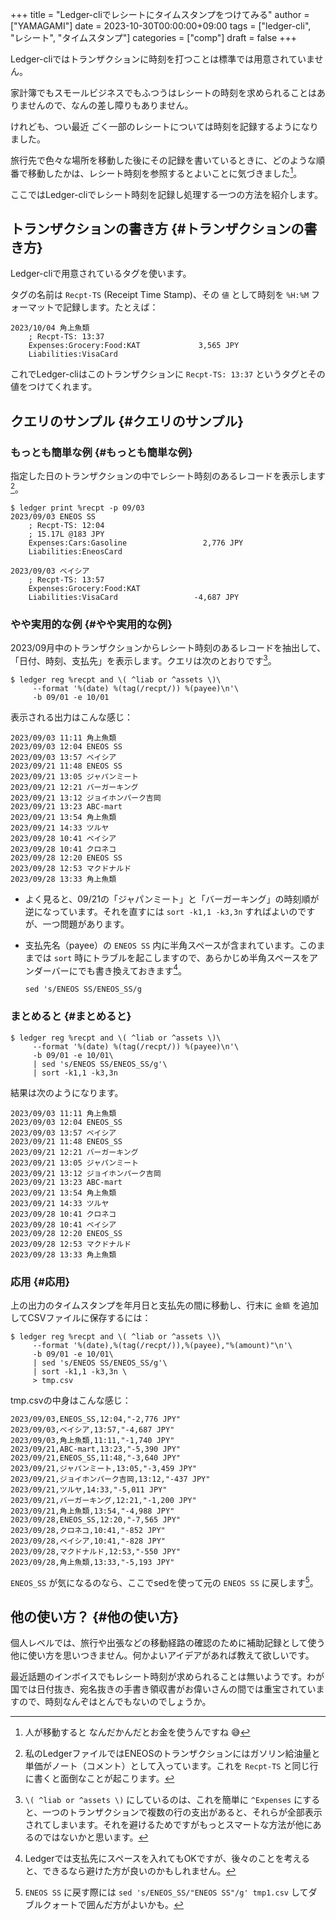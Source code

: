 +++
title = "Ledger-cliでレシートにタイムスタンプをつけてみる"
author = ["YAMAGAMI"]
date = 2023-10-30T00:00:00+09:00
tags = ["ledger-cli", "レシート", "タイムスタンプ"]
categories = ["comp"]
draft = false
+++

Ledger-cliではトランザクションに時刻を打つことは標準では用意されていません。

家計簿でもスモールビジネスでもふつうはレシートの時刻を求められることはありませんので、なんの差し障りもありません。

けれども、つい最近 ごく一部のレシートについては時刻を記録するようになりました。

旅行先で色々な場所を移動した後にその記録を書いているときに、どのような順番で移動したかは、レシート時刻を参照するとよいことに気づきました[^ido]。

ここではLedger-cliでレシート時刻を記録し処理する一つの方法を紹介します。

[^ido]: 人が移動すると なんだかんだとお金を使うんですね &#128517;


## トランザクションの書き方 {#トランザクションの書き方}

Ledger-cliで用意されているタグを使います。

タグの名前は `Recpt-TS` (Receipt Time Stamp)、その `値` として時刻を `%H:%M` フォーマットで記録します。たとえば：

```text
2023/10/04 角上魚類
    ; Recpt-TS: 13:37
    Expenses:Grocery:Food:KAT             3,565 JPY
    Liabilities:VisaCard
```

これでLedger-cliはこのトランザクションに `Recpt-TS: 13:37` というタグとその値をつけてくれます。


## クエリのサンプル {#クエリのサンプル}


### もっとも簡単な例 {#もっとも簡単な例}

指定した日のトランザクションの中でレシート時刻のあるレコードを表示します[^gas_note]。

```text
$ ledger print %recpt -p 09/03
2023/09/03 ENEOS SS
    ; Recpt-TS: 12:04
    ; 15.17L @183 JPY
    Expenses:Cars:Gasoline                 2,776 JPY
    Liabilities:EneosCard

2023/09/03 ベイシア
    ; Recpt-TS: 13:57
    Expenses:Grocery:Food:KAT
    Liabilities:VisaCard                 -4,687 JPY
```

[^gas_note]: 私のLedgerファイルではENEOSのトランザクションにはガソリン給油量と単価がノート（コメント）として入っています。これを `Recpt-TS` と同じ行に書くと面倒なことが起こります。


### やや実用的な例 {#やや実用的な例}

2023/09月中のトランザクションからレシート時刻のあるレコードを抽出して、「日付、時刻、支払先」を表示します。クエリは次のとおりです[^not_expns]。

```text
$ ledger reg %recpt and \( ^liab or ^assets \)\
     --format '%(date) %(tag(/recpt/)) %(payee)\n'\
	 -b 09/01 -e 10/01
```

[^not_expns]: `\( ^liab or ^assets \)` にしているのは、これを簡単に `^Expenses` にすると、一つのトランザクションで複数の行の支出があると、それらが全部表示されてしまいます。それを避けるためですがもっとスマートな方法が他にあるのではないかと思います。

表示される出力はこんな感じ：

```text
2023/09/03 11:11 角上魚類
2023/09/03 12:04 ENEOS SS
2023/09/03 13:57 ベイシア
2023/09/21 11:48 ENEOS SS
2023/09/21 13:05 ジャパンミート
2023/09/21 12:21 バーガーキング
2023/09/21 13:12 ジョイホンパーク吉岡
2023/09/21 13:23 ABC-mart
2023/09/21 13:54 角上魚類
2023/09/21 14:33 ツルヤ
2023/09/28 10:41 ベイシア
2023/09/28 10:41 クロネコ
2023/09/28 12:20 ENEOS SS
2023/09/28 12:53 マクドナルド
2023/09/28 13:33 角上魚類
```

-   よく見ると、09/21の「ジャパンミート」と「バーガーキング」の時刻順が逆になっています。それを直すには `sort -k1,1 -k3,3n` すればよいのですが、一つ問題があります。

-   支払先名（payee）の `ENEOS SS` 内に半角スペースが含まれています。このままでは `sort` 時にトラブルを起こしますので、あらかじめ半角スペースをアンダーバーにでも書き換えておきます[^spc_issue]。
    ```text
    sed 's/ENEOS SS/ENEOS_SS/g
    ```

[^spc_issue]: Ledgerでは支払先にスペースを入れてもOKですが、後々のことを考えると、できるなら避けた方が良いのかもしれません。


### まとめると {#まとめると}

```text
$ ledger reg %recpt and \( ^liab or ^assets \)\
     --format '%(date) %(tag(/recpt/)) %(payee)\n'\
	 -b 09/01 -e 10/01\
	 | sed 's/ENEOS SS/ENEOS_SS/g'\
	 | sort -k1,1 -k3,3n
```

結果は次のようになります。

```text
2023/09/03 11:11 角上魚類
2023/09/03 12:04 ENEOS_SS
2023/09/03 13:57 ベイシア
2023/09/21 11:48 ENEOS_SS
2023/09/21 12:21 バーガーキング
2023/09/21 13:05 ジャパンミート
2023/09/21 13:12 ジョイホンパーク吉岡
2023/09/21 13:23 ABC-mart
2023/09/21 13:54 角上魚類
2023/09/21 14:33 ツルヤ
2023/09/28 10:41 クロネコ
2023/09/28 10:41 ベイシア
2023/09/28 12:20 ENEOS_SS
2023/09/28 12:53 マクドナルド
2023/09/28 13:33 角上魚類
```


### 応用 {#応用}

上の出力のタイムスタンプを年月日と支払先の間に移動し、行末に `金額` を追加してCSVファイルに保存するには：

```text
$ ledger reg %recpt and \( ^liab or ^assets \)\
     --format '%(date),%(tag(/recpt/)),%(payee),"%(amount)"\n'\
     -b 09/01 -e 10/01\
     | sed 's/ENEOS SS/ENEOS_SS/g'\
     | sort -k1,1 -k3,3n \
     > tmp.csv
```

tmp.csvの中身はこんな感じ：

```text
2023/09/03,ENEOS_SS,12:04,"-2,776 JPY"
2023/09/03,ベイシア,13:57,"-4,687 JPY"
2023/09/03,角上魚類,11:11,"-1,740 JPY"
2023/09/21,ABC-mart,13:23,"-5,390 JPY"
2023/09/21,ENEOS_SS,11:48,"-3,640 JPY"
2023/09/21,ジャパンミート,13:05,"-3,459 JPY"
2023/09/21,ジョイホンパーク吉岡,13:12,"-437 JPY"
2023/09/21,ツルヤ,14:33,"-5,011 JPY"
2023/09/21,バーガーキング,12:21,"-1,200 JPY"
2023/09/21,角上魚類,13:54,"-4,988 JPY"
2023/09/28,ENEOS_SS,12:20,"-7,565 JPY"
2023/09/28,クロネコ,10:41,"-852 JPY"
2023/09/28,ベイシア,10:41,"-828 JPY"
2023/09/28,マクドナルド,12:53,"-550 JPY"
2023/09/28,角上魚類,13:33,"-5,193 JPY"
```

`ENEOS_SS` が気になるのなら、ここでsedを使って元の `ENEOS SS` に戻します[^csv]。


## 他の使い方？ {#他の使い方}

個人レベルでは、旅行や出張などの移動経路の確認のために補助記録として使う他に使い方を思いつきません。何かよいアイデアがあれば教えて欲しいです。

最近話題のインボイスでもレシート時刻が求められることは無いようです。わが国では日付抜き、宛名抜きの手書き領収書がお偉いさんの間では重宝されていますので、時刻なんぞはとんでもないのでしょうか。

[^csv]: `ENEOS SS` に戻す際には `sed 's/ENEOS_SS/"ENEOS SS"/g' tmp1.csv` してダブルクォートで囲んだ方がよいかも。
